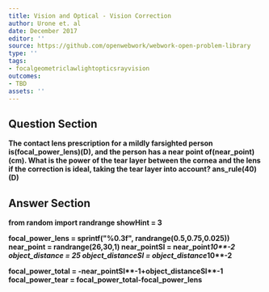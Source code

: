 ```yaml
---
title: Vision and Optical - Vision Correction
author: Urone et. al
date: December 2017
editor: ''
source: https://github.com/openwebwork/webwork-open-problem-library
type: ''
tags:
- focalgeometriclawlightopticsrayvision
outcomes:
- TBD
assets: ''
---
```


## Question Section 

<b>
The contact lens prescription for a mildly farsighted person is(focal_power_lens)(D), and the person has a near point of(near_point)(cm). What is the power of the tear layer between the cornea and the lens if the correction is ideal, taking the tear layer into account?
ans_rule(40)(D)


## Answer Section

from random import randrange
showHint = 3

focal_power_lens = sprintf("%0.3f", randrange(0.5,0.75,0.025))
near_point  = randrange(26,30,1)
near_pointSI = near_point*10**-2
object_distance = 25
object_distanceSI = object_distance*10**-2

focal_power_total = -near_pointSI**-1+object_distanceSI**-1
focal_power_tear = focal_power_total-focal_power_lens